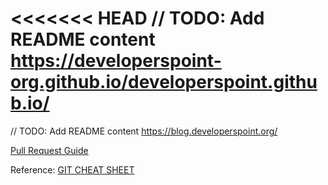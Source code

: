 <<<<<<< HEAD
// TODO: Add README content https://developerspoint-org.github.io/developerspoint.github.io/
=======
// TODO: Add README content
https://blog.developerspoint.org/

[Pull Request Guide](.github/PULL_REQUEST_TEMPLATE/pull_request_template.md)

Reference: [GIT CHEAT SHEET](https://education.github.com/git-cheat-sheet-education.pdf)
